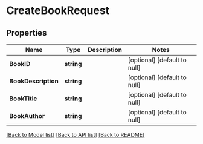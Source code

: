 # CreateBookRequest

## Properties
Name | Type | Description | Notes
------------ | ------------- | ------------- | -------------
**BookID** | **string** |  | [optional] [default to null]
**BookDescription** | **string** |  | [optional] [default to null]
**BookTitle** | **string** |  | [optional] [default to null]
**BookAuthor** | **string** |  | [optional] [default to null]

[[Back to Model list]](../README.md#documentation-for-models) [[Back to API list]](../README.md#documentation-for-api-endpoints) [[Back to README]](../README.md)


